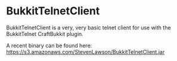 BukkitTelnetClient
==================

BukkitTelnetClient is a very, very basic telnet client for use with the BukkitTelnet CraftBukkit plugin.

A recent binary can be found here:
https://s3.amazonaws.com/StevenLawson/BukkitTelnetClient.jar

